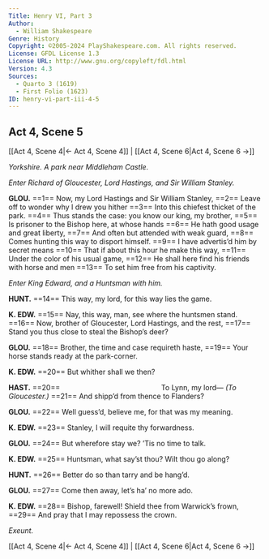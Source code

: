 ```yaml
---
Title: Henry VI, Part 3
Author: 
  - William Shakespeare
Genre: History
Copyright: ©2005-2024 PlayShakespeare.com. All rights reserved.
License: GFDL License 1.3
License URL: http://www.gnu.org/copyleft/fdl.html
Version: 4.3
Sources:
  - Quarto 3 (1619)
  - First Folio (1623)
ID: henry-vi-part-iii-4-5
---
```


## Act 4, Scene 5
[[Act 4, Scene 4|← Act 4, Scene 4]] | [[Act 4, Scene 6|Act 4, Scene 6 →]]

*Yorkshire. A park near Middleham Castle.*

*Enter Richard of Gloucester, Lord Hastings, and Sir William Stanley.*

**GLOU.**
==1== Now, my Lord Hastings and Sir William Stanley,
==2== Leave off to wonder why I drew you hither
==3== Into this chiefest thicket of the park.
==4== Thus stands the case: you know our king, my brother,
==5== Is prisoner to the Bishop here, at whose hands
==6== He hath good usage and great liberty,
==7== And often but attended with weak guard,
==8== Comes hunting this way to disport himself.
==9== I have advertis’d him by secret means
==10== That if about this hour he make this way,
==11== Under the color of his usual game,
==12== He shall here find his friends with horse and men
==13== To set him free from his captivity.

*Enter King Edward, and a Huntsman with him.*

**HUNT.**
==14== This way, my lord, for this way lies the game.

**K. EDW.**
==15== Nay, this way, man, see where the huntsmen stand.
==16== Now, brother of Gloucester, Lord Hastings, and the rest,
==17== Stand you thus close to steal the Bishop’s deer?

**GLOU.**
==18== Brother, the time and case requireth haste,
==19== Your horse stands ready at the park-corner.

**K. EDW.**
==20== But whither shall we then?

**HAST.**
==20==               To Lynn, my lord⁠—
*(To Gloucester.)*
==21== And shipp’d from thence to Flanders?

**GLOU.**
==22== Well guess’d, believe me, for that was my meaning.

**K. EDW.**
==23== Stanley, I will requite thy forwardness.

**GLOU.**
==24== But wherefore stay we? ’Tis no time to talk.

**K. EDW.**
==25== Huntsman, what say’st thou? Wilt thou go along?

**HUNT.**
==26== Better do so than tarry and be hang’d.

**GLOU.**
==27== Come then away, let’s ha’ no more ado.

**K. EDW.**
==28== Bishop, farewell! Shield thee from Warwick’s frown,
==29== And pray that I may repossess the crown.

*Exeunt.*

[[Act 4, Scene 4|← Act 4, Scene 4]] | [[Act 4, Scene 6|Act 4, Scene 6 →]]